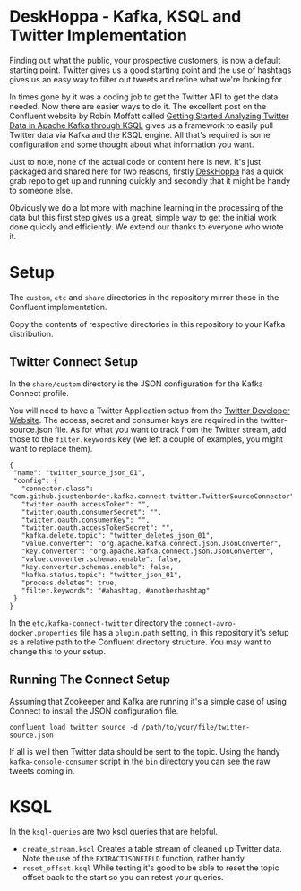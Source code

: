 # DeskHoppa - Kafka, KSQL and Twitter Implementation

Finding out what the public, your prospective customers, is now a default starting point. Twitter gives us a good starting point and the use of hashtags gives us an easy way to filter out tweets and refine what we're looking for.

In times gone by it was a coding job to get the Twitter API to get the data needed. Now there are easier ways to do it. The excellent post on the Confluent website by Robin Moffatt called [Getting Started Analyzing Twitter Data in Apache Kafka through KSQL](https://www.confluent.io/blog/using-ksql-to-analyse-query-and-transform-data-in-kafka) gives us a framework to easily pull Twitter data via Kafka and the KSQL engine. All that's required is some configuration and some thought about what information you want.

Just to note, none of the actual code or content here is new. It's just packaged and shared here for two reasons, firstly [DeskHoppa](https://www.deskhoppa.com) has a quick grab repo to get up and running quickly and secondly that it might be handy to someone else.

Obviously we do a lot more with machine learning in the processing of the data but this first step gives us a great, simple way to get the initial work done quickly and efficiently. We extend our thanks to everyone who wrote it.

# Setup

The `custom`, `etc` and `share` directories in the repository mirror those in the Confluent implementation.

Copy the contents of respective directories in this repository to your Kafka distribution.

## Twitter Connect Setup

In the `share/custom` directory is the JSON configuration for the Kafka Connect profile.

You will need to have a Twitter Application setup from the [Twitter Developer Website](https://developer.twitter.com/). The access, secret and consumer keys are required in the twitter-source.json file. As for what you want to track from the Twitter stream, add those to the `filter.keywords` key (we left a couple of examples, you might want to replace them).


```
{
 "name": "twitter_source_json_01",
 "config": {
   "connector.class": "com.github.jcustenborder.kafka.connect.twitter.TwitterSourceConnector",
   "twitter.oauth.accessToken": "",
   "twitter.oauth.consumerSecret": "",
   "twitter.oauth.consumerKey": "",
   "twitter.oauth.accessTokenSecret": "",
   "kafka.delete.topic": "twitter_deletes_json_01",
   "value.converter": "org.apache.kafka.connect.json.JsonConverter",
   "key.converter": "org.apache.kafka.connect.json.JsonConverter",
   "value.converter.schemas.enable": false,
   "key.converter.schemas.enable": false,
   "kafka.status.topic": "twitter_json_01",
   "process.deletes": true,
   "filter.keywords": "#ahashtag, #anotherhashtag"
 }
}
```

In the `etc/kafka-connect-twitter` directory the `connect-avro-docker.properties` file has a `plugin.path` setting, in this repository it's setup as a relative path to the Confluent directory structure. You may want to change this to your setup.

## Running The Connect Setup

Assuming that Zookeeper and Kafka are running it's a simple case of using Connect to install the JSON configuration file.

```
confluent load twitter_source -d /path/to/your/file/twitter-source.json
```

If all is well then Twitter data should be sent to the topic. Using the handy `kafka-console-consumer` script in the `bin` directory you can see the raw tweets coming in.

# KSQL

In the `ksql-queries` are two ksql queries that are helpful.

- `create_stream.ksql` Creates a table stream of cleaned up Twitter data. Note the use of the `EXTRACTJSONFIELD` function, rather handy.
- `reset_offset.ksql` While testing it's good to be able to reset the topic offset back to the start so you can retest your queries.

